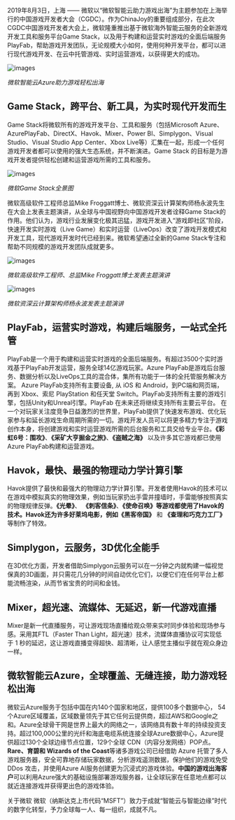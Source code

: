2019年8月3日，上海 —— 微软以“微软智能云助力游戏出海”为主题参加在上海举行的中国游戏开发者大会（CGDC）。作为ChinaJoy的重要组成部分，在此次CGDC中国游戏开发者大会上，微软隆重推出基于微软海外智能云服务的全新游戏开发工具和服务平台Game Stack，以及用于构建和运营实时游戏的全面后端服务PlayFab，帮助游戏开发团队，无论规模大小如何，使用何种开发平台，都可以进行现代游戏开发、在云中托管游戏、实时运营游戏，以获得更大的成功。

![images](https://github.com/JanlenHu/OCPChinaPTSALLDOCS/blob/master/01.BLOG/images/微软智能云携Game%20Stack和PlayFab助力游戏出海%201.webp)

*微软智能云Azure助力游戏轻松出海*

## Game Stack，跨平台、新工具，为实时现代开发而生
Game Stack将微软所有的游戏开发平台、工具和服务（包括Microsoft Azure、AzurePlayFab、DirectX、Havok、Mixer、Power BI、Simplygon、Visual Studio、Visual Studio App Center、Xbox Live等）汇集在一起，形成一个任何游戏开发者都可以使用的强大生态系统，并不断演进。Game Stack 的目标是为游戏开发者提供轻松创建和运营游戏所需的工具和服务。

![images](https://github.com/JanlenHu/OCPChinaPTSALLDOCS/blob/master/01.BLOG/images/微软智能云携Game%20Stack和PlayFab助力游戏出海%202.webp)

*微软Game Stack全景图*

微软高级软件工程师总监Mike Froggatt博士、微软资深云计算架构师杨永波先生在大会上发表主题演讲，从全球与中国视野向中国游戏开发者诠释Game Stack的作用。他们认为，游戏行业发展变化极其迅猛，游戏开发进入“游戏即社区”阶段，快速开发实时游戏（Live Game）和实时运营（LiveOps）改变了游戏开发模式和开发工具，现代游戏开发时代已经到来。微软希望通过全新的Game Stack专注和帮助不同规模的游戏开发团队成就更多。

![images](https://github.com/JanlenHu/OCPChinaPTSALLDOCS/blob/master/01.BLOG/images/微软智能云携Game%20Stack和PlayFab助力游戏出海%203.webp)

*微软高级软件工程师、总监Mike Froggatt博士发表主题演讲*

![images](https://github.com/JanlenHu/OCPChinaPTSALLDOCS/blob/master/01.BLOG/images/微软智能云携Game%20Stack和PlayFab助力游戏出海%204.webp)

*微软资深云计算架构师杨永波发表主题演讲*

## PlayFab，运营实时游戏，构建后端服务，一站式全托管
PlayFab是一个用于构建和运营实时游戏的全面后端服务。有超过3500个实时游戏基于PlayFab开发运营，服务全球14亿游戏玩家。Azure PlayFab是游戏后台服务、数据分析以及LiveOps工具的混合体，集所有功能于一体的全托管服务解决方案。
Azure PlayFab支持所有主要设备, 从 iOS 和 Android，到PC端和网页端，再到 Xbox、索尼 PlayStation 和任天堂 Switch。PlayFab支持所有主要的游戏引擎，包括Unity和Unreal引擎。PlayFab 在未来还将继续支持所有主要云平台。
在一个对玩家关注度竞争日益激烈的世界里，PlayFab提供了快速发布游戏、优化玩家参与和延长游戏生命周期所需的一切。游戏开发人员可以将更多精力专注于游戏创作本身，将创建游戏和实时运营游戏所需的后台服务和工具交给专业平台。**《彩虹6号：围攻》**、**《采矿大亨掘金之旅》**、**《盗贼之海》** 以及许多其它游戏都已使用Azure PlayFab构建和运营游戏。
## Havok，最快、最强的物理动力学计算引擎
Havok提供了最快和最强大的物理动力学计算引擎。开发者使用Havok的技术可以在游戏中模拟真实的物理效果，例如当玩家扔出手雷并撞墙时，手雷能够按照真实的物理规律反弹。**《光晕》**、 **《刺客信条》**、**《使命召唤》**等游戏都使用了Havok的技术。Havok还为许多好莱坞电影，例如**《黑客帝国》** 和 **《查理和巧克力工厂》** 等制作了特效。
## Simplygon，云服务，3D优化全能手
在3D优化方面，开发者借助Simplygon云服务可以在一分钟之内就构建一幅视觉保真的3D画面，并只需花几分钟的时间自动优化它们，以便它们在任何平台上都能流畅渲染，从而节省宝贵的时间和金钱。
## Mixer，超光速、流媒体、无延迟，新一代游戏直播
Mixer是新一代直播服务，可让游戏现场直播给观众带来实时同步体验和现场参与感。采用其FTL（Faster Than Light，超光速）技术，流媒体直播协议可实现低于 1 秒的延迟，这让游戏直播变得超快、超清晰，让人感觉主播似乎就在观众身边一样。
## 微软智能云Azure，全球覆盖、无缝连接，助力游戏轻松出海
微软云Azure服务于包括中国在内140个国家和地区，提供100多个数据中心， 54个Azure区域覆盖，区域数量领先于其它任何云提供商，超过AWS和Google之和。Azure全球骨干网是世界上最大的网络之一，该网络具有数十年的持续投资支持。超过100,000公里的光纤和海底电缆系统连接全球Azure数据中心，Azure提供超过130个全球边缘节点位置，129个全球 CDN（内容分发网络）POP点。
**Rare、育碧和 Wizards of the Coast**等诸多游戏公司已经借助 Azure 托管了多人游戏服务器，安全可靠地存储玩家数据，分析游戏遥测数据，保护他们的游戏免受 DDos 攻击，并使用Azure AI服务创建更为沉浸式的游戏体验。**中国的游戏出海客户**可以利用Azure强大的基础设施部署游戏服务器，让全球玩家在任意地点都可以就近连接游戏并获得更出色的游戏体验。


关于微软
微软（纳斯达克上市代码“MSFT”）致力于成就“智能云与智能边缘”时代的数字化转型，予力全球每一人、每一组织，成就不凡。
